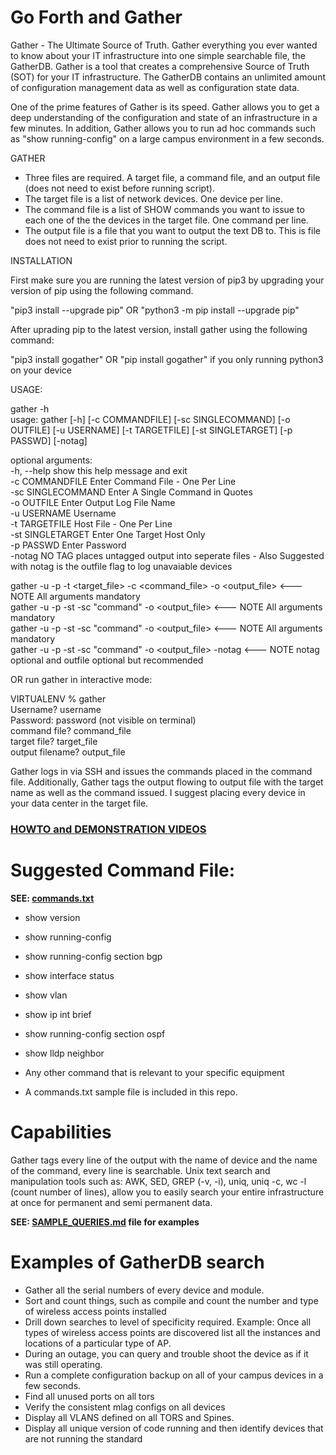 # Go Forth and Gather

Gather - The Ultimate Source of Truth. Gather everything you ever wanted to know about your IT infrastructure into one simple searchable file, the GatherDB.
Gather is a tool that creates a comprehensive Source of Truth (SOT) for your IT infrastructure. The GatherDB contains an unlimited amount of configuration
management data as well as configuration state data. 

One of the prime features of Gather is its speed. Gather allows you to get a deep understanding of the configuration and state of an infrastructure in 
a few minutes. In addition, Gather allows you to run ad hoc commands such as "show running-config" on a large campus environment in a few seconds.


GATHER
* Three files are required. A target file, a command file, and an output file (does not need to exist before running script).
* The target file is a list of network devices. One device per line.
* The command file is a list of SHOW commands you want to issue to each one of the the devices in the target file. One command per line.
* The output file is a file that you want to output the text DB to. This is file does not need to exist prior to running the script.

INSTALLATION

First make sure you are running the latest version of pip3 by upgrading your version of pip using the following command.<br>

"pip3 install --upgrade pip" OR "python3 -m pip install --upgrade pip"<br>

After uprading pip to the latest version, install gather using the following command:<br>

"pip3 install gogather" OR "pip install gogather" if you only running python3 on your device<br>

USAGE:

gather -h<br>
usage: gather [-h] [-c COMMANDFILE] [-sc SINGLECOMMAND] [-o OUTFILE] [-u USERNAME] [-t TARGETFILE] [-st SINGLETARGET] [-p PASSWD] [-notag]<br>

optional arguments:<br>
  -h, --help         show this help message and exit<br>
  -c COMMANDFILE     Enter Command File - One Per Line<br>
  -sc SINGLECOMMAND  Enter A Single Command in Quotes<br>
  -o OUTFILE         Enter Output Log File Name<br>
  -u USERNAME        Username<br>
  -t TARGETFILE      Host File - One Per Line<br>
  -st SINGLETARGET   Enter One Target Host Only<br>
  -p PASSWD          Enter Password<br>
  -notag             NO TAG places untagged output into seperate files - Also Suggested with notag is the outfile flag to log unavaiable devices<br>

gather -u <usename> -p <password> -t <target_file> -c <command_file> -o <output_file>  <--- NOTE All arguments mandatory<br>
gather -u <usename> -p <password> -st <target> -sc "command" -o <output_file>  <--- NOTE All arguments mandatory<br>
gather -u <usename> -p <password> -st <target> -sc "command" -o <output_file>  <--- NOTE All arguments mandatory<br>
gather -u <usename> -p <password> -st <target> -sc "command" -o <output_file> -notag <--- NOTE notag optional and outfile optional but recommended<br>

OR run gather in interactive mode:<br>
  
VIRTUALENV % gather<br>
Username? username<br>
Password: password (not visible on terminal)<br>
command file? command_file<br>
target file? target_file<br>
output filename? output_file<br>
 
Gather logs in via SSH and issues the commands placed in the command file. Additionally, Gather tags the output flowing to output file with the target name as well as the command issued. I suggest placing every device in your data center in the target file.

### [HOWTO and DEMONSTRATION VIDEOS](https://github.com/rantlabs/RANT/blob/main/DEMO_VIDEOS.md)

# Suggested Command File:
**SEE: [commands.txt](https://github.com/rantlabs/RANT/blob/main/commands.txt)**
* show version
* show running-config
* show running-config section bgp
* show interface status
* show vlan
* show ip int brief
* show running-config section ospf
* show lldp neighbor
* Any other command that is relevant to your specific equipment

* A commands.txt sample file is included in this repo.

# Capabilities

Gather tags every line of the output with the name of device and the name of the command, every line is searchable. Unix text search and 
manipulation tools such as: AWK, SED, GREP (-v, -i), uniq, uniq -c, wc -l (count number of lines), allow you to easily search your entire infrastructure
at once for permanent and semi permanent data. 

**SEE: [SAMPLE_QUERIES.md](https://github.com/rantlabs/RANT/blob/main/SAMPLE_QUERIES.md) file for examples**

# Examples of GatherDB search
* Gather all the serial numbers of every device and module.
* Sort and count things, such as compile and count the number and type of wireless access points installed
* Drill down searches to level of specificity required. Example: Once all types of wireless access points are discovered list all the instances and locations of a particular type of AP.
* During an outage, you can query and trouble shoot the device as if it was still operating.
* Run a complete configuration backup on all of your campus devices in a few seconds.
* Find all unused ports on all tors
* Verify the consistent mlag configs on all devices
* Display all VLANS defined on all TORS and Spines.
* Display all unique version of code running and then identify devices that are not running the standard
